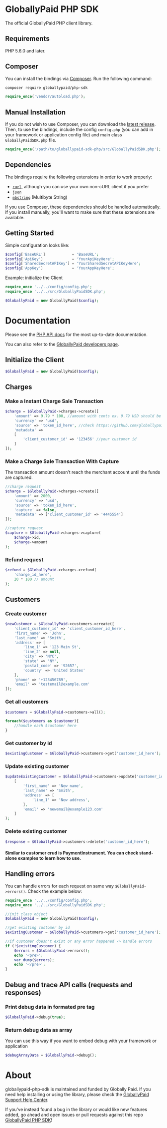 # GloballyPaid PHP SDK

The official GloballyPaid PHP client library.

## Requirements

PHP 5.6.0 and later.

## Composer

You can install the bindings via [Composer](http://getcomposer.org/). Run the following command:

```bash
composer require globallypaid/php-sdk
```

```php
require_once('vendor/autoload.php');
```

## Manual Installation

If you do not wish to use Composer, you can download the [latest release](https://github.com/globallypaid/globallypaid-sdk-php/releases). Then, to use the bindings, include the config `config.php` (you can add in your framework or application config file) and main class `GloballyPaidSDK.php` file.

```php
require_once('/path/to/globallypaid-sdk-php/src/GloballyPaidSDK.php');
```

## Dependencies

The bindings require the following extensions in order to work properly:

-   [`curl`](https://secure.php.net/manual/en/book.curl.php), although you can use your own non-cURL client if you prefer
-   [`json`](https://secure.php.net/manual/en/book.json.php)
-   [`mbstring`](https://secure.php.net/manual/en/book.mbstring.php) (Multibyte String)

If you use Composer, these dependencies should be handled automatically. If you install manually, you'll want to make sure that these extensions are available.

## Getting Started

Simple configuration looks like:

```php
$config['BaseURL']            = 'BaseURL';
$config['ApiKey']             = 'YourApiKeyHere';
$config['SharedSecretAPIKey'] = 'YourSharedSecretAPIKeyHere';
$config['AppKey']             = 'YourAppKeyHere';
```

Example: initialize the Client

```php
require_once '../../config/config.php';
require_once '../../src/GloballyPaidSDK.php';

$GloballyPaid = new GloballyPaid($config);
```


# Documentation

Please see the [PHP API docs](https://sandbox.docs.globallypaid.com/) for the most up-to-date documentation.

You can also refer to the [GloballyPaid developers page](https://globallypaid.com/developers/).

## Initialize the Client

```php
$GloballyPaid = new GloballyPaid($config);
```

## Charges

### Make a Instant Charge Sale Transaction

```php
$charge = $GloballyPaid->charges->create([
    'amount' => 9.79 * 100, //amount with cents ex. 9.79 USD should be 9.79*100
    'currency' => 'usd',
    'source' => 'token_id_here', //check https://github.com/globallypaid/js-sdk-v2-sample/#form-events
    'metadata' =>
    [
        'client_customer_id' => '123456' //your customer id
    ]
]);
```

### Make a Charge Sale Transaction With Capture 

The transaction amount doesn’t reach the merchant account until the funds are captured.

```php
//charge request
$charge = $GloballyPaid->charges->create([
    'amount' => 2000,
    'currency' => 'usd',
    'source' => 'token_id_here',
    'capture' => false,
    'metadata' => ['client_customer_id' => '4445554']
]);

//capture request
$capture = $GloballyPaid->charges->capture(
    $charge->id,
    $charge->amount
);
```

### Refund request 

```php
$refund = $GloballyPaid->charges->refund(
    'charge_id_here',
    20 * 100 // amount
);
```

## Customers

### Create customer

```php
$newCustomer = $GloballyPaid->customers->create([
    'client_customer_id' => 'client_customer_id_here',
    'first_name' => 'John',
    'last_name' => 'Smith',
    'address' => [
        'line_1' => '123 Main St',
        'line_2' => null,
        'city' => 'NYC',
        'state' => 'NY',
        'postal_code' => '92657',
        'country' => 'United States'
    ],
    'phone' => '+123456789',
    'email' => 'testemail@example.com'
]);
```

### Get all customers

```php
$customers = $GloballyPaid->customers->all();

foreach($customers as $customer){
    //handle each $customer here
}
```

### Get customer by id

```php
$existingCustomer = $GloballyPaid->customers->get('customer_id_here');
```

### Update existing customer

```php
$updateExistingCustomer = $GloballyPaid->customers->update('customer_id_here',
    [
        'first_name' => 'New name',
        'last_name' => 'Smith',
        'address' => [
            'line_1' => 'New address',
        ],
        'email' => 'newemail@example123.com'
    ]
);
```

### Delete existing customer

```php
$response = $GloballyPaid->customers->delete('customer_id_here');
```

#### Similar to customer crud is PaymentInstrument. You can check stand-alone examples to learn how to use.

## Handling errors

You can handle errors for each request on same way `$GloballyPaid->errors()`. Check the example below:

```php
require_once '../../config/config.php';
require_once '../../src/GloballyPaidSDK.php';

//init class object
$GloballyPaid = new GloballyPaid($config);

//get existing customer by id
$existingCustomer = $GloballyPaid->customers->get('customer_id_here');

//if customer doesn't exist or any error happened -> handle errors
if (!$existingCustomer) {
    $errors = $GloballyPaid->errors();
    echo '<pre>';
    var_dump($errors);
    echo '</pre>';
}
```

## Debug and trace API calls (requests and responses)

### Print debug data in formated pre tag
```php
$GloballyPaid->debug(true);
```

### Return debug data as array
You can use this way if you want to embed debug with your framework or application
```php
$debugArrayData = $GloballyPaid->debug();
```

# About

globallypaid-php-sdk is maintained and funded by Globally Paid. If you need help installing or using the library, please check the [GloballyPaid Support Help Center](https://globallypaid.com/contact-us/).

If you've instead found a bug in the library or would like new features added, go ahead and open issues or pull requests against this repo [GloballyPaid PHP SDK](https://github.com/globallypaid/globallypaid-sdk-php)!
